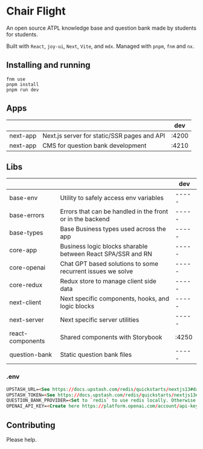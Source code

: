 # Chair Flight

An open source ATPL knowledge base and question bank made by students for
students.

Built with `React`, `joy-ui`, `Next`, `Vite`, and `mdx`.
Managed with `pnpm`, `fnm` and `nx`.

## Installing and running

```
fnm use
pnpm install
pnpm run dev
```

## Apps

|          |                                             | dev   |
| -------- | ------------------------------------------- | ----- |
| next-app | Next.js server for static/SSR pages and API | :4200 |
| next-app | CMS for question bank development           | :4210 |

## Libs

|                  |                                                             | dev   |
| ---------------- | ----------------------------------------------------------- | ----- |
| base-env         | Utility to safely access env variables                      | ----- |
| base-errors      | Errors that can be handled in the front or in the backend   | ----- |
| base-types       | Base Business types used across the app                     | ----- |
| core-app         | Business logic blocks sharable between React SPA/SSR and RN | ----- |
| core-openai      | Chat GPT based solutions to some recurrent issues we solve  | ----- |
| core-redux       | Redux store to manage client side data                      | ----- |
| next-client      | Next specific components, hooks, and logic blocks           | ----- |
| next-server      | Next specific server utilities                              | ----- |
| react-components | Shared components with Storybook                            | :4250 |
| question-bank    | Static question bank files                                  | ----- |

### .env

```md
UPSTASH_URL=<See https://docs.upstash.com/redis/quickstarts/nextjs13#database-setup>
UPSTASH_TOKEN=<See https://docs.upstash.com/redis/quickstarts/nextjs13#database-setup>
QUESTION_BANK_PROVIDER=<Set to `redis` to use redis locally. Otherwise local fs is used>
OPENAI_API_KEY=<Create here https://platform.openai.com/account/api-keys>
```

## Contributing

Please help.
